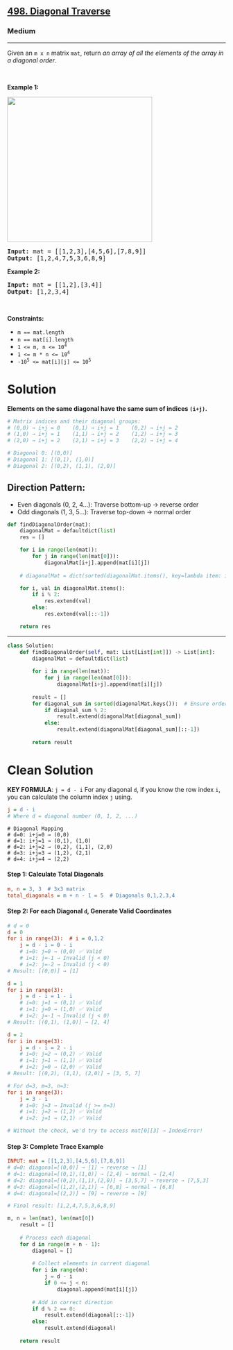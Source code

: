 <h2><a href="https://leetcode.com/problems/diagonal-traverse">498. Diagonal Traverse</a></h2><h3>Medium</h3><hr><p>Given an <code>m x n</code> matrix <code>mat</code>, return <em>an array of all the elements of the array in a diagonal order</em>.</p>

<p>&nbsp;</p>
<p><strong class="example">Example 1:</strong></p>
<img alt="" src="https://assets.leetcode.com/uploads/2021/04/10/diag1-grid.jpg" style="width: 334px; height: 334px;" />
<pre>
<strong>Input:</strong> mat = [[1,2,3],[4,5,6],[7,8,9]]
<strong>Output:</strong> [1,2,4,7,5,3,6,8,9]
</pre>

<p><strong class="example">Example 2:</strong></p>

<pre>
<strong>Input:</strong> mat = [[1,2],[3,4]]
<strong>Output:</strong> [1,2,3,4]
</pre>

<p>&nbsp;</p>
<p><strong>Constraints:</strong></p>

<ul>
	<li><code>m == mat.length</code></li>
	<li><code>n == mat[i].length</code></li>
	<li><code>1 &lt;= m, n &lt;= 10<sup>4</sup></code></li>
	<li><code>1 &lt;= m * n &lt;= 10<sup>4</sup></code></li>
	<li><code>-10<sup>5</sup> &lt;= mat[i][j] &lt;= 10<sup>5</sup></code></li>
</ul>

# Solution 
**Elements on the same diagonal have the same sum of indices `(i+j)`.**
```ini
# Matrix indices and their diagonal groups:
# (0,0) → i+j = 0    (0,1) → i+j = 1    (0,2) → i+j = 2
# (1,0) → i+j = 1    (1,1) → i+j = 2    (1,2) → i+j = 3  
# (2,0) → i+j = 2    (2,1) → i+j = 3    (2,2) → i+j = 4

# Diagonal 0: [(0,0)]
# Diagonal 1: [(0,1), (1,0)]  
# Diagonal 2: [(0,2), (1,1), (2,0)]
```

## Direction Pattern:
* Even diagonals (0, 2, 4...): Traverse bottom-up → reverse order
* Odd diagonals (1, 3, 5...): Traverse top-down → normal order

```python
def findDiagonalOrder(mat):
    diagonalMat = defaultdict(list)
    res = []

    for i in range(len(mat)):
        for j in range(len(mat[0])):
            diagonalMat[i+j].append(mat[i][j])
    
    # diagonalMat = dict(sorted(diagonalMat.items(), key=lambda item: item[0]))

    for i, val in diagonalMat.items():
        if i % 2:
            res.extend(val)
        else:
            res.extend(val[::-1])

    return res
```
---
```python
class Solution:
    def findDiagonalOrder(self, mat: List[List[int]]) -> List[int]:
        diagonalMat = defaultdict(list)
    
        for i in range(len(mat)):
            for j in range(len(mat[0])):
                diagonalMat[i+j].append(mat[i][j])
        
        result = []
        for diagonal_sum in sorted(diagonalMat.keys()):  # Ensure order
            if diagonal_sum % 2:
                result.extend(diagonalMat[diagonal_sum])
            else:
                result.extend(diagonalMat[diagonal_sum][::-1])
        
        return result
```

# Clean Solution 
**KEY FORMULA**: `j = d - i`
For any diagonal `d`, if you know the row index `i`, you can calculate the column index `j` using. 
```ini
j = d - i
# Where d = diagonal number (0, 1, 2, ...)
```
```
# Diagonal Mapping 
# d=0: i+j=0 → (0,0)
# d=1: i+j=1 → (0,1), (1,0)  
# d=2: i+j=2 → (0,2), (1,1), (2,0)
# d=3: i+j=3 → (1,2), (2,1)
# d=4: i+j=4 → (2,2)
```

#### Step 1: Calculate Total Diagonals 
```ini 
m, n = 3, 3  # 3x3 matrix
total_diagonals = m + n - 1 = 5  # Diagonals 0,1,2,3,4
```

#### Step 2: For each Diagonal `d`, Generate Valid Coordinates
```ini 
# d = 0
d = 0
for i in range(3):  # i = 0,1,2
    j = d - i = 0 - i
    # i=0: j=0 → (0,0) ✅ Valid
    # i=1: j=-1 → Invalid (j < 0)
    # i=2: j=-2 → Invalid (j < 0)
# Result: [(0,0)] → [1]

d = 1  
for i in range(3):
    j = d - i = 1 - i
    # i=0: j=1 → (0,1) ✅ Valid  
    # i=1: j=0 → (1,0) ✅ Valid
    # i=2: j=-1 → Invalid (j < 0)
# Result: [(0,1), (1,0)] → [2, 4]

d = 2
for i in range(3):
    j = d - i = 2 - i  
    # i=0: j=2 → (0,2) ✅ Valid
    # i=1: j=1 → (1,1) ✅ Valid
    # i=2: j=0 → (2,0) ✅ Valid
# Result: [(0,2), (1,1), (2,0)] → [3, 5, 7]

# For d=3, m=3, n=3:
for i in range(3):
    j = 3 - i
    # i=0: j=3 → Invalid (j >= n=3)
    # i=1: j=2 → (1,2) ✅ Valid
    # i=2: j=1 → (2,1) ✅ Valid

# Without the check, we'd try to access mat[0][3] → IndexError!
```
#### Step 3: Complete Trace Example 
```ini
INPUT: mat = [[1,2,3],[4,5,6],[7,8,9]]
# d=0: diagonal=[(0,0)] → [1] → reverse → [1]
# d=1: diagonal=[(0,1),(1,0)] → [2,4] → normal → [2,4]  
# d=2: diagonal=[(0,2),(1,1),(2,0)] → [3,5,7] → reverse → [7,5,3]
# d=3: diagonal=[(1,2),(2,1)] → [6,8] → normal → [6,8]
# d=4: diagonal=[(2,2)] → [9] → reverse → [9]

# Final result: [1,2,4,7,5,3,6,8,9]
```

```python
m, n = len(mat), len(mat[0])
    result = []
    
    # Process each diagonal
    for d in range(m + n - 1):
        diagonal = []
        
        # Collect elements in current diagonal
        for i in range(m):
            j = d - i
            if 0 <= j < n:
                diagonal.append(mat[i][j])
        
        # Add in correct direction
        if d % 2 == 0:
            result.extend(diagonal[::-1])
        else:
            result.extend(diagonal)
    
    return result
```
